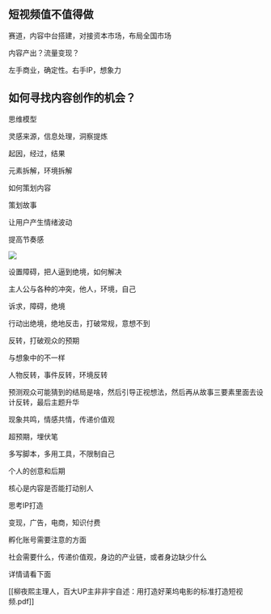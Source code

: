 ## 短视频值不值得做

赛道，内容中台搭建，对接资本市场，布局全国市场

内容产出？流量变现？

左手商业，确定性。右手IP，想象力

## 如何寻找内容创作的机会？

思维模型

灵感来源，信息处理，洞察提炼

起因，经过，结果

元素拆解，环境拆解

如何策划内容

策划故事

让用户产生情绪波动

提高节奏感

![](https://cdn.jsdelivr.net/gh/Vixcity/FigureBed/img/202309121432155.jpg)

设置障碍，把人逼到绝境，如何解决

主人公与各种的冲突，他人，环境，自己

诉求，障碍，绝境

行动出绝境，绝地反击，打破常规，意想不到

反转，打破观众的预期

与想象中的不一样

人物反转，事件反转，环境反转

预测观众可能猜到的结局是啥，然后引导正视想法，然后再从故事三要素里面去设计反转，最后主题升华

现象共鸣，情感共情，传递价值观

超预期，埋伏笔

多写脚本，多用工具，不限制自己

个人的创意和后期

核心是内容是否能打动别人

思考IP打造

变现，广告，电商，知识付费

孵化账号需要注意的方面

社会需要什么，传递价值观，身边的产业链，或者身边缺少什么

详情请看下面

[[柳夜熙主理人，百大UP主非非宇自述：用打造好莱坞电影的标准打造短视频.pdf]]